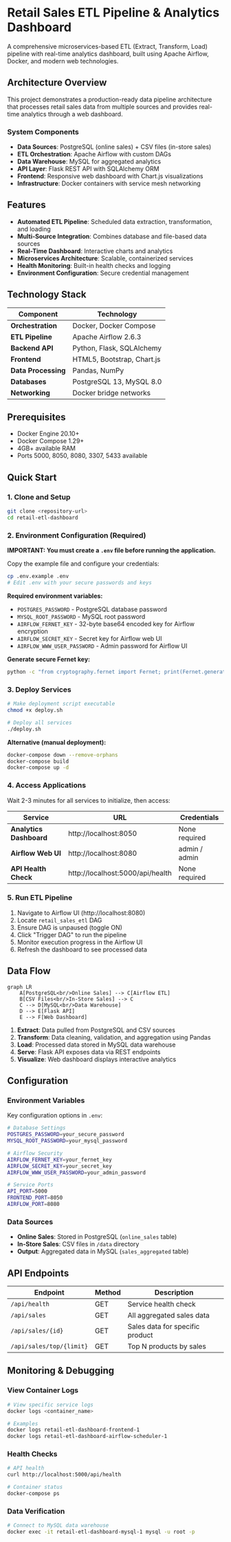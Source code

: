 # Retail Sales ETL Pipeline & Analytics Dashboard

A comprehensive microservices-based ETL (Extract, Transform, Load) pipeline with real-time analytics dashboard, built using Apache Airflow, Docker, and modern web technologies.

## Architecture Overview

This project demonstrates a production-ready data pipeline architecture that processes retail sales data from multiple sources and provides real-time analytics through a web dashboard.

### System Components

- **Data Sources**: PostgreSQL (online sales) + CSV files (in-store sales)
- **ETL Orchestration**: Apache Airflow with custom DAGs
- **Data Warehouse**: MySQL for aggregated analytics
- **API Layer**: Flask REST API with SQLAlchemy ORM
- **Frontend**: Responsive web dashboard with Chart.js visualizations
- **Infrastructure**: Docker containers with service mesh networking

## Features

- **Automated ETL Pipeline**: Scheduled data extraction, transformation, and loading
- **Multi-Source Integration**: Combines database and file-based data sources
- **Real-Time Dashboard**: Interactive charts and analytics
- **Microservices Architecture**: Scalable, containerized services
- **Health Monitoring**: Built-in health checks and logging
- **Environment Configuration**: Secure credential management

## Technology Stack

| Component | Technology |
|-----------|------------|
| **Orchestration** | Docker, Docker Compose |
| **ETL Pipeline** | Apache Airflow 2.6.3 |
| **Backend API** | Python, Flask, SQLAlchemy |
| **Frontend** | HTML5, Bootstrap, Chart.js |
| **Data Processing** | Pandas, NumPy |
| **Databases** | PostgreSQL 13, MySQL 8.0 |
| **Networking** | Docker bridge networks |

## Prerequisites

- Docker Engine 20.10+
- Docker Compose 1.29+
- 4GB+ available RAM
- Ports 5000, 8050, 8080, 3307, 5433 available

## Quick Start

### 1. Clone and Setup

```bash
git clone <repository-url>
cd retail-etl-dashboard
```

### 2. Environment Configuration (Required)

**IMPORTANT: You must create a `.env` file before running the application.**

Copy the example file and configure your credentials:

```bash
cp .env.example .env
# Edit .env with your secure passwords and keys
```

**Required environment variables:**
- `POSTGRES_PASSWORD` - PostgreSQL database password
- `MYSQL_ROOT_PASSWORD` - MySQL root password  
- `AIRFLOW_FERNET_KEY` - 32-byte base64 encoded key for Airflow encryption
- `AIRFLOW_SECRET_KEY` - Secret key for Airflow web UI
- `AIRFLOW_WWW_USER_PASSWORD` - Admin password for Airflow UI

**Generate secure Fernet key:**
```bash
python -c "from cryptography.fernet import Fernet; print(Fernet.generate_key().decode())"
```

### 3. Deploy Services

```bash
# Make deployment script executable
chmod +x deploy.sh

# Deploy all services
./deploy.sh
```

**Alternative (manual deployment):**
```bash
docker-compose down --remove-orphans
docker-compose build
docker-compose up -d
```

### 4. Access Applications

Wait 2-3 minutes for all services to initialize, then access:

| Service | URL | Credentials |
|---------|-----|-------------|
| **Analytics Dashboard** | http://localhost:8050 | None required |
| **Airflow Web UI** | http://localhost:8080 | admin / admin |
| **API Health Check** | http://localhost:5000/api/health | None required |

### 5. Run ETL Pipeline

1. Navigate to Airflow UI (http://localhost:8080)
2. Locate `retail_sales_etl` DAG
3. Ensure DAG is unpaused (toggle ON)
4. Click "Trigger DAG" to run the pipeline
5. Monitor execution progress in the Airflow UI
6. Refresh the dashboard to see processed data

## Data Flow

```mermaid
graph LR
    A[PostgreSQL<br/>Online Sales] --> C[Airflow ETL]
    B[CSV Files<br/>In-Store Sales] --> C
    C --> D[MySQL<br/>Data Warehouse]
    D --> E[Flask API]
    E --> F[Web Dashboard]
```

1. **Extract**: Data pulled from PostgreSQL and CSV sources
2. **Transform**: Data cleaning, validation, and aggregation using Pandas
3. **Load**: Processed data stored in MySQL data warehouse
4. **Serve**: Flask API exposes data via REST endpoints
5. **Visualize**: Web dashboard displays interactive analytics

## Configuration

### Environment Variables

Key configuration options in `.env`:

```bash
# Database Settings
POSTGRES_PASSWORD=your_secure_password
MYSQL_ROOT_PASSWORD=your_mysql_password

# Airflow Security
AIRFLOW_FERNET_KEY=your_fernet_key
AIRFLOW_SECRET_KEY=your_secret_key
AIRFLOW_WWW_USER_PASSWORD=your_admin_password

# Service Ports
API_PORT=5000
FRONTEND_PORT=8050
AIRFLOW_PORT=8080
```

### Data Sources

- **Online Sales**: Stored in PostgreSQL (`online_sales` table)
- **In-Store Sales**: CSV files in `/data` directory
- **Output**: Aggregated data in MySQL (`sales_aggregated` table)

## API Endpoints

| Endpoint | Method | Description |
|----------|--------|-------------|
| `/api/health` | GET | Service health check |
| `/api/sales` | GET | All aggregated sales data |
| `/api/sales/{id}` | GET | Sales data for specific product |
| `/api/sales/top/{limit}` | GET | Top N products by sales |

## Monitoring & Debugging

### View Container Logs
```bash
# View specific service logs
docker logs <container_name>

# Examples
docker logs retail-etl-dashboard-frontend-1
docker logs retail-etl-dashboard-airflow-scheduler-1
```

### Health Checks
```bash
# API health
curl http://localhost:5000/api/health

# Container status
docker-compose ps
```

### Data Verification
```bash
# Connect to MySQL data warehouse
docker exec -it retail-etl-dashboard-mysql-1 mysql -u root -p
```


